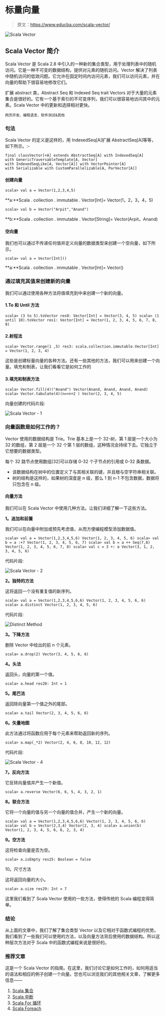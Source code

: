 # 标量向量

> 原文：<https://www.educba.com/scala-vector/>

![Scala Vector](img/356b23089ebfbf193266f3d35fddb87f.png)



## Scala Vector 简介

Scala Vector 是 Scala 2.8 中引入的一种新的集合类型，用于处理列表中的随机访问。它是一种不可变的数据结构，提供对元素的随机访问。Vector 解决了列表中随机访问的低效问题。它允许在固定时间内访问元素，我们可以访问元素，并在向量的帮助下很容易地修改它们。

扩展 abstract 类，Abstract Seq 和 Indexed Seq trait Vectors 对于大量的元素集合是很好的。它有一个基于索引的不可变序列，我们可以很容易地访问其中的元素。Scala Vector 中的更新和选择相对更快。

<small>网页开发、编程语言、软件测试&其他</small>

### 句法

Scala Vector 的定义是这样的，用 IndexedSeq[A]扩展 AbstractSeq[A]等等，如下所示。:-

`final classVector[+A] extends AbstractSeq[A] with IndexedSeq[A] with GenericTraversableTemplate[A, Vector] with IndexedSeqLike[A, Vector[A]] with VectorPointer[A] with Serializable with CustomParallelizable[A, ParVector[A]]`

#### 创建向量

`scala> val a = Vector(1,2,3,4,5)`

**a:**Scala . collection . immutable . Vector[Int]= Vector(1，2，3，4，5)

`scala> val b = Vector("Arpit","Anand")`

**b:**Scala . collection . immutable . Vector[String]= Vector(Arpit，Anand)

#### 空向量

我们也可以通过不传递任何值并定义向量的数据类型来创建一个空向量，如下所示。

`scala> val a = Vector[Int]()`

**a:**Scala . collection . immutable . Vector[Int]= Vector()

### 通过填充其值来创建新的向量

我们可以通过使用各种方法将值填充到中来创建一个新的向量。

#### 1.To 和 Until 方法

`scala> (3 to 5).toVector
res0: Vector[Int] = Vector(3, 4, 5)
scala> (1 until 10).toVector
res1: Vector[Int] = Vector(1, 2, 3, 4, 5, 6, 7, 8, 9)`

#### 2.射程法

`scala> Vector.range(1 ,5)
res3: scala.collection.immutable.Vector[Int] = Vector(1, 2, 3, 4)`

这些是创建标量向量的各种方法。还有一些其他的方法，我们可以用来创建一个向量。填充和制表，让我们看看它是如何工作的

#### 3.填充和制表方法

`scala> Vector.fill(4)("Anand")
Vector(Anand, Anand, Anand, Anand)
scala> Vector.tabulate(4)(n=>n+2 )
Vector(2, 3, 4, 5)`

向量创建的代码片段:

![Scala Vector - 1](img/31f8e9f0669a2ef6a03385413fbf5e4d.png)



### 向量函数是如何工作的？

Vector 使用的数据结构是 Trie。Trie 基本上是一个 32-树，第 1 层是一个大小为 32 的数组，第 2 层是一个 32 个第 1 层的数组，这种情况会持续下去。它独立于它想要的数据类型。

每个 32 路节点使用数组[32]可以存储 0-32 个子节点的引用或 0-32 条数据。

*   该数据结构在树中的位置定义了与其相关联的键，并且根与空字符串相关联。
*   树的结构是这样的，如果树的深度是 n 级，那么 1 到 n-1 不包含数据，数据将只包含在 n 级。

#### 向量方法

我们可以在 Scala Vector 中使用几种方法。让我们详细了解一下这些方法。

**1。追加和前置**

我们可以在向量中附加或预先考虑值，从而方便编程模型添加数据值。

`scala> val a = Vector(1,2,3,4,5,6)
Vector(1, 2, 3, 4, 5, 6)
scala> val b = a :+7
Vector(1, 2, 3, 4, 5, 6, 7)
scala> val b = a ++ Seq(7,8)
Vector(1, 2, 3, 4, 5, 6, 7, 8)
scala> val c = 3 +: a
Vector(3, 1, 2, 3, 4, 5, 6)`

代码片段:

![Scala Vector - 2](img/0246cc58c545f161b6d838a0b1948303.png)



**2。独特的方法**

这将返回一个没有重复值的新序列。

`scala> val a = Vector(1,2,3,4,5,6,6)
Vector(1, 2, 3, 4, 5, 6, 6)
scala> a.distinct
Vector(1, 2, 3, 4, 5, 6)`

代码片段:

![Distinct Method](img/9d3e2e6998c8d8071da4f4ba0edf4828.png)



**3。下降方法**

删除 Vector 中给出的前 n 个元素。

`scala> a.drop(2)
Vector(3, 4, 5, 6, 6)`

**4。头法**

返回头，向量的第一个值。

`scala> a.head
res20: Int = 1`

**5。尾巴法**

返回除向量第一个值之外的尾部。

`scala> a.tail
Vector(2, 3, 4, 5, 6, 6)`

**6。矢量地图**

此方法通过将函数应用于每个元素来帮助返回新的序列。

`scala> a.map(_*2)
Vector(2, 4, 6, 8, 10, 12, 12)`

代码片段:

![Scala Vector - 4](img/3c9234a8c24c88d8dbdda29a1d2f6d64.png)



**7。反向方法**

它反转向量值并产生一个新值。

`scala> a.reverse
Vector(6, 6, 5, 4, 3, 2, 1)`

**8。联合方法**

它将一个向量的值与另一个向量的值合并，产生一个新的向量。

`scala> val a = Vector(1,2,3,4,5,6,6)
Vector(1, 2, 3, 4, 5, 6, 6)
scala> val b = Vector(2,3,4)
Vector(2, 3, 4)
scala> a.union(b)
Vector(1, 2, 3, 4, 5, 6, 6, 2, 3, 4)`

**9。空方法**

这将检查向量是否为空。

`scala> a.isEmpty
res25: Boolean = false`

10。尺寸方法

这将返回向量的大小。

`scala> a.size
res29: Int = 7`

这里我们看到了 Scala Vector 使用的一些方法，使得传统的 Scala 编程变得简单。

### 结论

从上面的文章中，我们了解了集合类型 Vector 以及它相对于函数式编程的优势。我们看到了一些我们可以使用的方法，以及向量方法背后使用的数据结构。所以这种层次方法对于 Scala 中的函数式编程来说是很好的。

### 推荐文章

这是一个 Scala Vector 的指南。在这里，我们讨论它是如何工作的，如何用适当的语法和相应的例子创建一个向量。您也可以浏览我们的其他相关文章，了解更多信息——

1.  [Scala 集合](https://www.educba.com/scala-collections/)
2.  [Scala 中断](https://www.educba.com/break-in-scala/?source=leftnav)
3.  [Scala For 循环](https://www.educba.com/scala-for-loop/?source=leftnav)
4.  [Scala Foreach](https://www.educba.com/scala-foreach/?source=leftnav)





